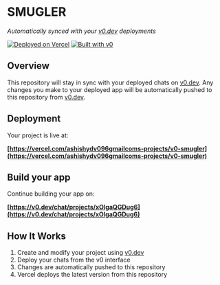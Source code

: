 # SMUGLER

*Automatically synced with your [v0.dev](https://v0.dev) deployments*

[![Deployed on Vercel](https://img.shields.io/badge/Deployed%20on-Vercel-black?style=for-the-badge&logo=vercel)](https://vercel.com/ashishydv096gmailcoms-projects/v0-smugler)
[![Built with v0](https://img.shields.io/badge/Built%20with-v0.dev-black?style=for-the-badge)](https://v0.dev/chat/projects/xOIgaQGDug6)

## Overview

This repository will stay in sync with your deployed chats on [v0.dev](https://v0.dev).
Any changes you make to your deployed app will be automatically pushed to this repository from [v0.dev](https://v0.dev).

## Deployment

Your project is live at:

**[https://vercel.com/ashishydv096gmailcoms-projects/v0-smugler](https://vercel.com/ashishydv096gmailcoms-projects/v0-smugler)**

## Build your app

Continue building your app on:

**[https://v0.dev/chat/projects/xOIgaQGDug6](https://v0.dev/chat/projects/xOIgaQGDug6)**

## How It Works

1. Create and modify your project using [v0.dev](https://v0.dev)
2. Deploy your chats from the v0 interface
3. Changes are automatically pushed to this repository
4. Vercel deploys the latest version from this repository
